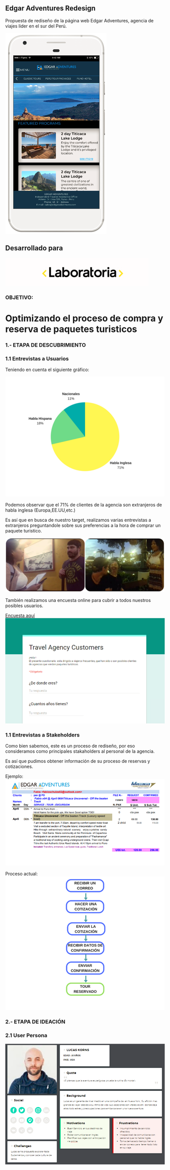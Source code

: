 ## Edgar Adventures Redesign

Propuesta de rediseño de la página web Edgar Adventures, agencia de viajes lider en el sur del Perú. 

![image](assets/images/vista01.PNG)


## Desarrollado para
![Laboratoria](assets/images/logo_laboratoria.png)


### **OBJETIVO**:
# Optimizando el proceso de compra y reserva de paquetes turisticos

### 1.- ETAPA DE DESCUBRIMIENTO

### 1.1 Entrevistas a Usuarios

Teniendo en cuenta el siguiente gráfico: 

![pie_chart](assets/images/customers.png)

Podemos observar que el 71% de clientes de la agencia son extranjeros de habla inglesa (Europa,EE.UU,etc.)

Es así que en busca de nuestro target, realizamos varias entrevistas a extranjeros preguntandole sobre sus preferencias a la hora de comprar un paquete turistico.

![interview](assets/images/interviews.jpg)

También realizamos una encuesta online para cubrir a todos nuestros posibles usuarios.

[Encuesta aquí](https://goo.gl/forms/w2irgA6j4AURcMVN2)
![survey](assets/images/survey.PNG)

### 1.1 Entrevistas a Stakeholders

Como bien sabemos, este es un proceso de rediseño, por eso consideramos como  principales stakaholders al personal de la agencia.

Es así que pudimos obtener información de su proceso de reservas y cotizaciones.

Ejemplo:
![image](assets/images/example.PNG)

Proceso actual:
![diagram](assets/images/diagram.png)

### 2.- ETAPA DE IDEACIÓN

### 2.1 User Persona

![persona](assets/images/user-persona.PNG)

